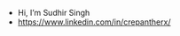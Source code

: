 - Hi, I’m Sudhir Singh
- https://www.linkedin.com/in/crepantherx/

<!---
crepantherx/crepantherx is a ✨ special ✨ repository because its `README.md` (this file) appears on your GitHub profile.
You can click the Preview link to take a look at your changes.
--->
